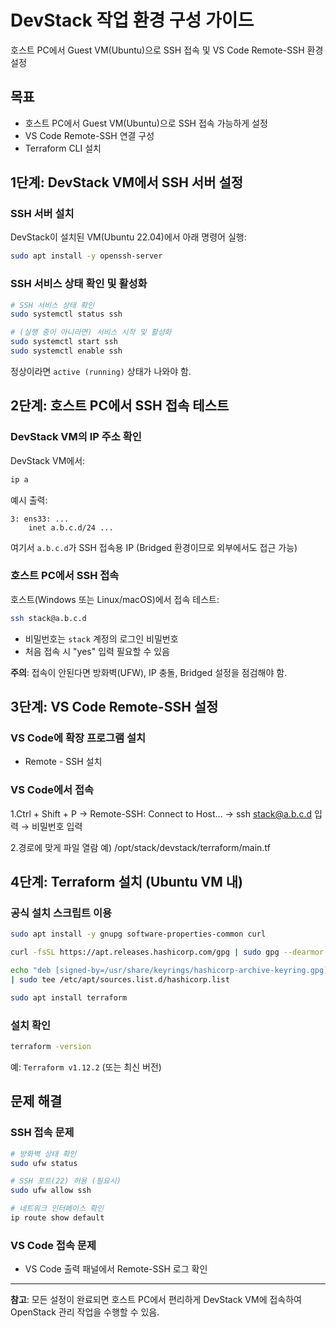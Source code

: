 # DevStack 작업 환경 구성 가이드

호스트 PC에서 Guest VM(Ubuntu)으로 SSH 접속 및 VS Code Remote-SSH 환경 설정

## 목표

- 호스트 PC에서 Guest VM(Ubuntu)으로 SSH 접속 가능하게 설정
- VS Code Remote-SSH 연결 구성
- Terraform CLI 설치

## 1단계: DevStack VM에서 SSH 서버 설정

### SSH 서버 설치

DevStack이 설치된 VM(Ubuntu 22.04)에서 아래 명령어 실행:

```bash
sudo apt install -y openssh-server
```

### SSH 서비스 상태 확인 및 활성화

```bash
# SSH 서비스 상태 확인
sudo systemctl status ssh

# (실행 중이 아니라면) 서비스 시작 및 활성화
sudo systemctl start ssh
sudo systemctl enable ssh
```

정상이라면 `active (running)` 상태가 나와야 함.

## 2단계: 호스트 PC에서 SSH 접속 테스트

### DevStack VM의 IP 주소 확인

DevStack VM에서:

```bash
ip a
```

예시 출력:
```
3: ens33: ...
    inet a.b.c.d/24 ...
```

여기서 `a.b.c.d`가 SSH 접속용 IP (Bridged 환경이므로 외부에서도 접근 가능)

### 호스트 PC에서 SSH 접속

호스트(Windows 또는 Linux/macOS)에서 접속 테스트:

```bash
ssh stack@a.b.c.d
```

- 비밀번호는 `stack` 계정의 로그인 비밀번호
- 처음 접속 시 "yes" 입력 필요할 수 있음

**주의**: 접속이 안된다면 방화벽(UFW), IP 충돌, Bridged 설정을 점검해야 함.

## 3단계: VS Code Remote-SSH 설정

### VS Code에 확장 프로그램 설치

- Remote - SSH 설치

### VS Code에서 접속

1.Ctrl + Shift + P → Remote-SSH: Connect to Host...
→ ssh stack@a.b.c.d 입력 → 비밀번호 입력

2.경로에 맞게 파일 열람 예) /opt/stack/devstack/terraform/main.tf

## 4단계: Terraform 설치 (Ubuntu VM 내)

### 공식 설치 스크립트 이용

```bash
sudo apt install -y gnupg software-properties-common curl

curl -fsSL https://apt.releases.hashicorp.com/gpg | sudo gpg --dearmor -o /usr/share/keyrings/hashicorp-archive-keyring.gpg

echo "deb [signed-by=/usr/share/keyrings/hashicorp-archive-keyring.gpg] https://apt.releases.hashicorp.com $(lsb_release -cs) main" \
| sudo tee /etc/apt/sources.list.d/hashicorp.list

sudo apt install terraform
```

### 설치 확인

```bash
terraform -version
```

예: `Terraform v1.12.2` (또는 최신 버전)

## 문제 해결

### SSH 접속 문제

```bash
# 방화벽 상태 확인
sudo ufw status

# SSH 포트(22) 허용 (필요시)
sudo ufw allow ssh

# 네트워크 인터페이스 확인
ip route show default
```

### VS Code 접속 문제

- VS Code 출력 패널에서 Remote-SSH 로그 확인

---

**참고**: 모든 설정이 완료되면 호스트 PC에서 편리하게 DevStack VM에 접속하여 OpenStack 관리 작업을 수행할 수 있음.
